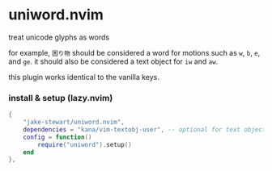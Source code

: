 # uniword.nvim
treat unicode glyphs as words

for example, `困り物` should be considered a word for motions such as `w`, `b`,
`e`, and `ge`. it should also be considered a text object for `iw` and `aw`.

this plugin works identical to the vanilla keys.

### install & setup (lazy.nvim)

```lua
{
    "jake-stewart/uniword.nvim",
    dependencies = "kana/vim-textobj-user", -- optional for text objects
    config = function()
        require("uniword").setup()
    end
},
```
